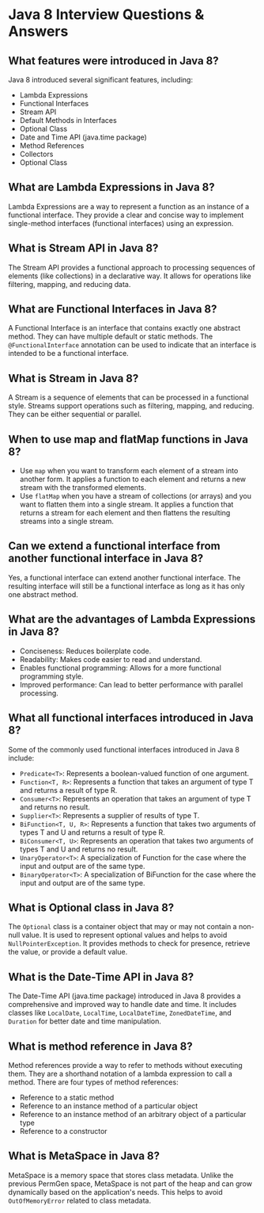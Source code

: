 # Java 8 Interview Questions & Answers

## What features were introduced in Java 8?

Java 8 introduced several significant features, including:

- Lambda Expressions
- Functional Interfaces
- Stream API
- Default Methods in Interfaces
- Optional Class
- Date and Time API (java.time package)
- Method References
- Collectors
- Optional Class

## What are Lambda Expressions in Java 8?

Lambda Expressions are a way to represent a function as an instance of a functional interface. They provide a clear and
concise way to implement single-method interfaces (functional interfaces) using an expression.

## What is Stream API in Java 8?

The Stream API provides a functional approach to processing sequences of elements (like collections) in a declarative
way. It allows for operations like filtering, mapping, and reducing data.

## What are Functional Interfaces in Java 8?

A Functional Interface is an interface that contains exactly one abstract method. They can have multiple default or
static methods. The `@FunctionalInterface` annotation can be used to indicate that an interface is intended to be a
functional interface.

## What is Stream in Java 8?

A Stream is a sequence of elements that can be processed in a functional style. Streams support operations such as
filtering, mapping, and reducing. They can be either sequential or parallel.

## When to use map and flatMap functions in Java 8?

- Use `map` when you want to transform each element of a stream into another form. It applies a function to each element
  and returns a new stream with the transformed elements.
- Use `flatMap` when you have a stream of collections (or arrays) and you want to flatten them into a single stream. It
  applies a function that returns a stream for each element and then flattens the resulting streams into a single
  stream.

## Can we extend a functional interface from another functional interface in Java 8?

Yes, a functional interface can extend another functional interface. The resulting interface will still be a
functional interface as long as it has only one abstract method.

## What are the advantages of Lambda Expressions in Java 8?

- Conciseness: Reduces boilerplate code.
- Readability: Makes code easier to read and understand.
- Enables functional programming: Allows for a more functional programming style.
- Improved performance: Can lead to better performance with parallel processing.

## What all functional interfaces introduced in Java 8?

Some of the commonly used functional interfaces introduced in Java 8 include:

- `Predicate<T>`: Represents a boolean-valued function of one argument.
- `Function<T, R>`: Represents a function that takes an argument of type T and returns a result of type R.
- `Consumer<T>`: Represents an operation that takes an argument of type T and returns no result.
- `Supplier<T>`: Represents a supplier of results of type T.
- `BiFunction<T, U, R>`: Represents a function that takes two arguments of types T and U and returns a result of type R.
- `BiConsumer<T, U>`: Represents an operation that takes two arguments of types T and U and returns no result.
- `UnaryOperator<T>`: A specialization of Function for the case where the input and output are of the same type.
- `BinaryOperator<T>`: A specialization of BiFunction for the case where the input and output are of the same type.

## What is Optional class in Java 8?

The `Optional` class is a container object that may or may not contain a non-null value. It is used to represent
optional
values and helps to avoid `NullPointerException`. It provides methods to check for presence, retrieve the value, or
provide a
default value.

## What is the Date-Time API in Java 8?

The Date-Time API (java.time package) introduced in Java 8 provides a comprehensive and improved way to handle date and
time.
It includes classes like `LocalDate`, `LocalTime`, `LocalDateTime`, `ZonedDateTime`, and `Duration` for better date and
time manipulation.

## What is method reference in Java 8?

Method references provide a way to refer to methods without executing them. They are a shorthand notation of a lambda
expression to call a method. There are four types of method references:

- Reference to a static method
- Reference to an instance method of a particular object
- Reference to an instance method of an arbitrary object of a particular type
- Reference to a constructor

## What is MetaSpace in Java 8?

MetaSpace is a memory space that stores class metadata. Unlike the previous PermGen space, MetaSpace is not part of the
heap and can grow dynamically based on the application's needs. This helps to avoid `OutOfMemoryError` related to class
metadata.

